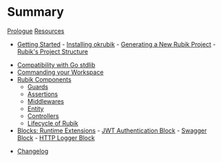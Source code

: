 # Summary

[Prologue](./prologue.md)
[Resources](./resources.md)

-   [Getting Started](./chapter_1.md) - [Installing okrubik](./chapter_1.1.md) - [Generating a New Rubik Project](./chapter_1.2.md) - [Rubik's Project Structure](./chapter_1.3.md)
<!-- -   [Tutorial: Create a Notes Server](./tutorial-create-a-notes-server.md) -->
-   [Compatibility with Go stdlib](./chapter_3.md)
-   [Commanding your Workspace](./chapter_4.md)
-   [Rubik Components](./chapter_5.md)
    -   [Guards](./components/guards.md)
    -   [Assertions](./components/assertions.md)
    -   [Middlewares](./components/middlewares.md)
    -   [Entity](./components/entity.md)
    -   [Controllers](./components/controllers.md)
    -   [Lifecycle of Rubik](./lifecycle.md)
-   [Blocks: Runtime Extensions](./blocks.md) - [JWT Authentication Block](./blocks/jwt.md) - [Swagger Block](./blocks/swagger.md) - [HTTP Logger Block](./blocks/httplogger.md)
<!-- -   [Deploying your Rubik Server](./deploying-rubik.md) -->
-   [Changelog](./changelog.md)
